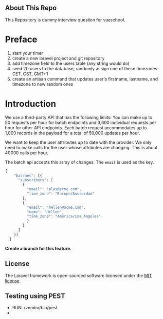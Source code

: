 

## About This Repo

This Repository is dummy interview question for vueschool.

# Preface

1. start your timer
2. create a new laravel project and git repository
3. add timezone field to the users table (any string would do)
4. seed 20 users to the database, randomly assign one of these timezones: CET, CST, GMT+1
5. create an artisan command that updates user's firstname, lastname, and timezone to new random ones


# Introduction

We use a third-party API that has the following limits: You can make up to 50 requests per hour for batch endpoints and 3,600 individual requests per hour for other API endpoints. Each batch request accommodates up to 1,000 records in the payload for a total of 50,000 updates per hour.

We want to keep the user attributes up to date with the provider. We only need to make calls for the user whose attributes are changing. This is about 40000 calls per hour.

The batch api accepts this array of changes. The `email` is used as the key. 

```jsx
{
    "batches": [{
      "subscribers": [
        {
          "email": "alex@acme.com",
          "time_zone": "Europe/Amsterdam"
        },
        {
          "email": "hellen@acme.com",
          "name": "Hellen",
          "time_zone": "America/Los_Angeles",
          }
        }
      ]
    }]
  }
```

**Create a branch for this feature.**


## License

The Laravel framework is open-sourced software licensed under the [MIT license](https://opensource.org/licenses/MIT).


## Testing using PEST

- RUN ./vendor/bin/pest
- 
